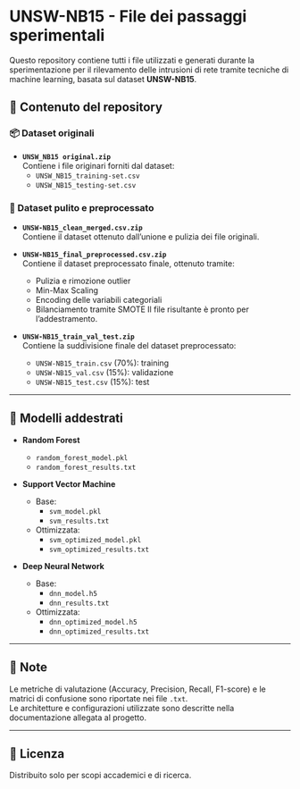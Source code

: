 # UNSW-NB15 - File dei passaggi sperimentali

Questo repository contiene tutti i file utilizzati e generati durante la sperimentazione per il rilevamento delle intrusioni di rete tramite tecniche di machine learning, basata sul dataset **UNSW-NB15**.

## 📁 Contenuto del repository

### 📦 Dataset originali

- **`UNSW_NB15 original.zip`**  
  Contiene i file originari forniti dal dataset:
  - `UNSW_NB15_training-set.csv`
  - `UNSW_NB15_testing-set.csv`

### 🧼 Dataset pulito e preprocessato

- **`UNSW-NB15_clean_merged.csv.zip`**  
  Contiene il dataset ottenuto dall’unione e pulizia dei file originali.

- **`UNSW-NB15_final_preprocessed.csv.zip`**  
  Contiene il dataset preprocessato finale, ottenuto tramite:
  - Pulizia e rimozione outlier
  - Min-Max Scaling
  - Encoding delle variabili categoriali
  - Bilanciamento tramite SMOTE
  Il file risultante è pronto per l’addestramento.

- **`UNSW-NB15_train_val_test.zip`**  
  Contiene la suddivisione finale del dataset preprocessato:
  - `UNSW-NB15_train.csv` (70%): training
  - `UNSW-NB15_val.csv` (15%): validazione
  - `UNSW-NB15_test.csv` (15%): test

---

## 🧠 Modelli addestrati

- **Random Forest**
  - `random_forest_model.pkl`
  - `random_forest_results.txt`

- **Support Vector Machine**
  - Base:  
    - `svm_model.pkl`  
    - `svm_results.txt`  
  - Ottimizzata:  
    - `svm_optimized_model.pkl`  
    - `svm_optimized_results.txt`  

- **Deep Neural Network**
  - Base:  
    - `dnn_model.h5`  
    - `dnn_results.txt`  
  - Ottimizzata:  
    - `dnn_optimized_model.h5`  
    - `dnn_optimized_results.txt`  

---

## 🧪 Note

Le metriche di valutazione (Accuracy, Precision, Recall, F1-score) e le matrici di confusione sono riportate nei file `.txt`.  
Le architetture e configurazioni utilizzate sono descritte nella documentazione allegata al progetto.

---

## 📎 Licenza

Distribuito solo per scopi accademici e di ricerca.
